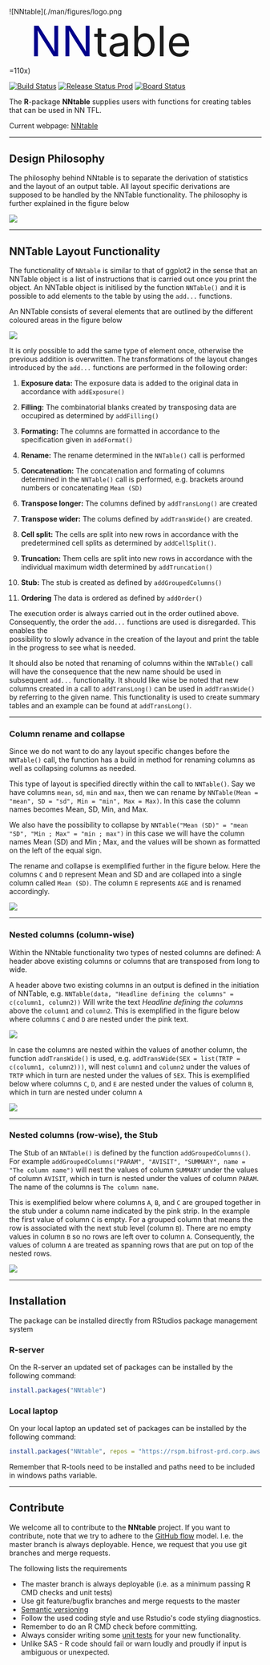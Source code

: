 <p>

![NNtable](./man/figures/logo.png =110x)<span style="font-size:100px"><sup><font color="DarkBlue">NN</font>table</sup></span>
</p>

<!-- badges: start -->
[![Build Status](https://novonordiskit.visualstudio.com/BOS/_apis/build/status/NNtable?branchName=master)](https://novonordiskit.visualstudio.com/BOS/_build/latest?definitionId=1152&branchName=master)
[![Release Status Prod](https://novonordiskit.vsrm.visualstudio.com/_apis/public/Release/badge/5e599944-02cf-4939-8515-28d5f82d110a/29/191)](https://novonordiskit.visualstudio.com/SCE-R/_release?_a=releases&view=mine&definitionId=29)
[![Board Status](https://novonordiskit.visualstudio.com/3d1f3d66-ac3d-4106-a6cd-7035e84f3854/da722b93-da4d-4626-9151-4b5bd40235fa/_apis/work/boardbadge/347a30bf-c638-4953-83e1-282af9cca607?columnOptions=1)](https://novonordiskit.visualstudio.com/3d1f3d66-ac3d-4106-a6cd-7035e84f3854/_boards/board/t/da722b93-da4d-4626-9151-4b5bd40235fa/Microsoft.RequirementCategory/)
<!-- badges: end -->

The **R**-package **NNtable** supplies users with functions for creating tables that can be used in NN TFL. 

Current webpage: [NNtable](http://10.59.86.7/NNpackages/NNtable/)

----
## Design Philosophy
The philosophy behind NNtable is to separate the derivation of statistics and the layout of an output table. All layout specific derivations are supposed to be handled by the NNTable functionality. The philosophy is further explained in the figure below

![](man/figures/NNtable_help_design.svg)


----
## NNTable Layout Functionality

The functionality of `NNtable` is similar to that of ggplot2 in the sense that an 
NNTable object is a list of instructions that is carried out once you print the object. 
An NNTable object is initilised by the function `NNTable()` and it is possible to 
add elements to the table by using the `add...` functions. 

An NNTable consists of several elements that are outlined by the different coloured areas in the figure below

![](man/figures/NNtable1.png)

It is only possible to add the same type of element once, otherwise the previous addition is overwritten. 
The transformations of the layout changes introduced by the `add...` functions are performed in the following order:

1. **Exposure data:** The exposure data is added to the original data in accordance with `addExposure()`

2. **Filling:** The combinatorial blanks created by transposing data are occupired as determined by `addFilling()`

3. **Formating:** The columns are formatted in accordance to the specification given in `addFormat()`

4. **Rename:** The rename determined in the `NNTable()` call is performed

5. **Concatenation:** The concatenation and formating of columns determined in the `NNTable()` call is performed, e.g. brackets around numbers or concatenating `Mean (SD)`

6. **Transpose longer:** The columns defined by `addTransLong()` are created

7. **Transpose wider:** The colums defined by  `addTransWide()` are created. 

8. **Cell split:** The cells are split into new rows in accordance with the predetermined cell splits as determined by `addCellSplit()`. 

9. **Truncation:** Them cells are split into new rows in accordance with the individual maximum width determined by `addTruncation()`

10. **Stub:** The stub is created as defined by `addGroupedColumns()`

11. **Ordering** The data is ordered as defined by `addOrder()`

The execution order is always carried out in the order outlined above. Consequently, 
the order the `add...` functions are used is disregarded. This enables the       
possibility to slowly advance in the creation of the layout and print the table 
in the progress to see what is needed.

It should also be noted that renaming of columns within the `NNTable()` call 
will have the consequence that the new name should be used in subsequent `add...` 
functionality. It should like wise be noted that new columns created in a call to 
`addTransLong()` can be used in `addTransWide()` by referring to the given name. 
This functionality is used to create summary tables and an example can be found 
at `addTransLong()`.

----

### Column rename and collapse

Since we do not want to do any layout specific changes before the `NNTable()` call, 
the function has a build in method for renaming columns as well as collapsing columns as needed. 

This type of layout is specified directly within the call to `NNTable()`. Say we have columns 
`mean`, `sd`, `min` and `max`, then we can rename by 
`NNTable(Mean = "mean", SD = "sd", Min = "min", Max = Max)`. In this case the 
column names becomes Mean, SD, Min, and Max.

We also have the possibility to collapse by 
`NNTable("Mean (SD)" = "mean "SD", "Min ; Max" = "min ; max")` in this case we 
will have the column names Mean (SD) and Min ; Max, and the values will be shown 
as formatted on the left of the equal sign. 

The rename and collapse is exemplified further in the figure below. 
Here the columns `C` and `D` represent Mean and SD and are collaped into a 
single column called `Mean (SD)`. The column `E` represents `AGE` and is renamed 
accordingly.  

![](man/figures/NNtable_help_rename.svg)

----
### Nested columns (column-wise)

Within the NNtable functionality two types of nested columns are defined: 
A header above existing columns or columns that are transposed from long to wide.


A header above two existing columns in an output is defined in the initiation of NNTable, e.g. 
`NNTable(data, "Headline defining the columns" = c(column1, column2))` 
Will write the text  *Headline defining the columns* above the `column1` and `column2`. 
This is exemplified in the figure below where columns `C` and `D` are nested under the pink text. 


![](man/figures/NNtable_help_header_span.svg)

In case the columns are nested within the values of another column, the function 
`addTransWide()` is used, e.g. `addTransWide(SEX = list(TRTP = c(column1, column2)))`,
will nest `column1` and `column2` under the values of `TRTP` which in turn are 
nested under the values of `SEX`. This is exemplified below where columns `C`, `D`, 
and `E` are nested under the values of column `B`, which in turn are nested under column `A`

![](man/figures/NNtable_help_addTransWide-03.svg)

----
### Nested columns (row-wise), the Stub

The Stub of an `NNTable()` is defined by the function `addGroupedColumns()`. 
For example `addGroupedColumns("PARAM", "AVISIT", "SUMMARY", name = "The column name")` 
will nest the values of column `SUMMARY` under the values of column `AVISIT`, 
which in turn is nested under the values of column `PARAM`. The name of the columns is `The column name`.

This is exemplified below where columns `A`, `B`, and `C` are grouped together in the stub under a column name indicated by the pink strip. 
In the example the first value of column `C` is empty. For a grouped column that means the row is associated with the next stub level (column `B`). 
There are no empty values in column `B` so no rows are left over to column `A`. 
Consequently, the values of column `A` are treated as spanning rows that are put on top of the nested rows.  

![](man/figures/NNtable_help_stub.svg)


----
## Installation 
The package can be installed directly from RStudios package management system


### **R**-server

On the R-server an updated set of packages can be installed by the following command:
```r
install.packages("NNtable") 
```

### Local laptop

On your local laptop an updated set of packages can be installed by the following command:
```r
install.packages("NNtable", repos = "https://rspm.bifrost-prd.corp.aws.novonordisk.com/cran-internal-prod/latest") 
```

Remember that R-tools need to be installed and paths need to be included in windows paths variable.

----
## Contribute

We welcome all to contribute to the **NNtable** project. If you want to contribute,
note that we try to adhere to the [GitHub flow](https://guides.github.com/introduction/flow/) model. I.e. the master
branch is always deployable. Hence, we request that you use git branches and merge requests.

The following lists the requirements
* The master branch is always deployable (i.e. as a minimum passing R CMD checks and unit tests)
* Use git feature/bugfix branches and merge requests to the master
* [Semantic versioning](https://semver.org/)
* Follow the used coding style and use Rstudio's code styling diagnostics.
* Remember to do an R CMD check before committing.
* Always consider writing some [unit tests](http://r-pkgs.had.co.nz/tests.html) for your new functionality. 
* Unlike SAS - R code should fail or warn loudly and proudly if input is ambiguous or unexpected.
